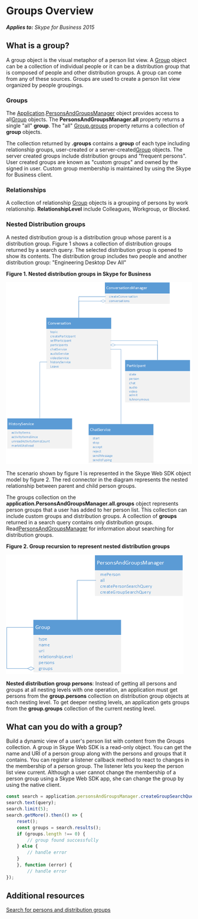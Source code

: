 
# Groups Overview


 _**Applies to:** Skype for Business 2015_

## What is a group?

A group object is the visual metaphor of a person list view. A <a href="https://ucwa.skype.com/reference/WebSDK/interfaces/_s4b_sdk_d_.jcafe.group.html" target="">Group</a> object can be a collection of individual people or it can be a distribution group that is composed of people and other distribution groups. A group can come from any of these sources. Groups are used to create a person list view organized by people groupings.


### Groups

The <a href="https://ucwa.skype.com/reference/WebSDK/interfaces/_s4b_sdk_d_.jcafe.application.html" target="">Application</a>.<a href="https://ucwa.skype.com/reference/WebSDK/interfaces/_s4b_sdk_d_.jcafe.personsandgroupsmanager.html" target="">PersonsAndGroupsManager</a> object provides access to all<a href="https://ucwa.skype.com/reference/WebSDK/interfaces/_s4b_sdk_d_.jcafe.group.html" target="">Group</a> objects. The **PersonsAndGroupsManager.all** property returns a single "all" **group**. The "all" <a href="https://ucwa.skype.com/reference/WebSDK/interfaces/_s4b_sdk_d_.jcafe.group.html#groups" target="">Group.groups</a> property returns a collection of **group** objects.

The collection returned by  **.groups** contains a **group** of each type including relationship groups, user-created or a server-created<a href="https://ucwa.skype.com/reference/WebSDK/interfaces/_s4b_sdk_d_.jcafe.group.html" target="">Group</a> objects. The server created groups include distribution groups and "frequent persons". User created groups are known as "custom groups" and owned by the signed in user. Custom group membership is maintained by using the Skype for Business client.


### Relationships

A collection of relationship <a href="https://ucwa.skype.com/reference/WebSDK/interfaces/_s4b_sdk_d_.jcafe.group.html" target="">Group</a> objects is a grouping of persons by work relationship. **RelationshipLevel** include Colleagues, Workgroup, or Blocked.


### Nested Distribution groups

A nested distribution group is a distribution group whose parent is a distribution group. Figure 1 shows a collection of distribution groups returned by a search query. The selected distribution group is opened to show its contents. The distribution group includes two people and another distribution group: "Engineering Desktop Dev All" 


**Figure 1. Nested distribution groups in Skype for Business**

![SkypeWebSDK_ConvObjects](../images/7bb0af54-be7a-4c3b-a41c-516b8e7bcd04.png) 

The scenario shown by figure 1 is represented in the Skype Web SDK object model by figure 2. The red connector in the diagram represents the nested relationship between parent and child person groups.

The groups collection on the  **application.PersonsAndGroupsManager.all.groups** object represents person groups that a user has added to her person list. This collection can include custom groups and distribution groups. A collection of **groups** returned in a search query contains only distribution groups. Read<a href="https://ucwa.skype.com/reference/WebSDK/interfaces/_s4b_sdk_d_.jcafe.personsandgroupsmanager.html" target="">PersonsAndGroupsManager</a> for information about searching for distribution groups.


**Figure 2. Group recursion to represent nested distribution groups**

![SkypeWebSDK_GroupRecursionObjectmodel](../images/98268a50-4d6f-4969-be93-2c7a81fe57a8.png) 

**Nested distribution group persons**: Instead of getting all persons and groups at all nesting levels with one operation, an application must get persons from the **group.persons** collection on distribution group objects at each nesting level. To get deeper nesting levels, an application gets groups from the **group.groups** collection of the current nesting level.


## What can you do with a group?

Build a dynamic view of a user's person list with content from the Groups collection. A group in Skype Web SDK is a read-only object. You can get the name and URI of a person group along with the persons and groups that it contains. You can register a listener callback method to react to changes in the membership of a person group. The listener lets you keep the person list view current. Although a user cannot change the membership of a person group using a Skype Web SDK app, she can change the group by using the native client.

```js        
const search = application.personsAndGroupsManager.createGroupSearchQuery();
search.text(query);
search.limit(5);
search.getMore().then(() => {
    reset();
    const groups = search.results();
    if (groups.length !== 0) {
        // group found successfully
    } else {
        // handle error
    }
    }, function (error) {
        // handle error
});
```


## Additional resources

<a href="https://msdn.microsoft.com/skype/websdk/docs/ptcontactssearch" target="">Search for persons and distribution groups</a>

